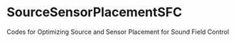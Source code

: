 # SourceSensorPlacementSFC
Codes for Optimizing Source and Sensor Placement for Sound Field Control
